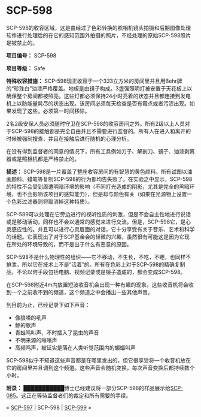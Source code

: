# SCP-598
                        




SCP-598的收容区域，这是由经过了色彩转换的照相机镜头拍摄和后期图像处理软件进行处理后的在它的感知范围外拍摄的照片，不经处理的原始SCP-598照片是被禁止的。



**项目编号：** SCP-598

**项目等级：** Safe

**特殊收容措施：** SCP-598现正收容于一个3*3*3立方米的房间里并且用Behr牌的“珍珠白”油漆严格覆盖。地板是由镜子构成。3盏强照明灯被安置于天花板上以确保整个房间都被照亮。这些灯都必须保持24小时亮着的状态并且都连接到发电机上以防能量耗尽的状态出现。该房间必须每天检查是否有霉点或者污渍出现。如果发现了这些，必须第一时间移除。

2名2级安保人员必须随时守卫在SCP-598的收容房间之外。所有2级以上人员对于SCP-598的接触都是完全自由并且不需要进行监督的。所有人在进入和离开的时候被强制搜查，并且在接触后进行随机的心理分析。

在没有得到监督者的同意的情况下，所有工具例如刀子、解剖刀、镜子、油漆剥离器或是照相机都是严格禁止的。

**描述：** SCP-598是一片覆盖了整座收容房间的有智慧的黄色颜料。所有试图以油画颜料、蜡笔等复制SCP-598的行为都均告失败了。在实验之中显示，SCP-598的特性不会受到周遭明暗环境的影响（不同灯光造成的阴影，尤其是完全的黑暗环境，也不会影响该项目的感知能力），但是却与颜色有关（如果在光源物上设置一个色彩过滤器则将取消掉这种特质）。

SCP-589可以处理在它旁边进行的视听性质的刺激，但是不会自主性地进行说话或是移动活动，同样也不会以通常的感觉来进行交流。但是，SCP-598它，是心灵感应性的。并且可以进行心灵层面的对话，它十分享受有关于音乐、艺术和科学的话题。它表现出了对于SCP基金会的轻微的兴趣，虽然很有可能这是因为它现在所处的环境导致的，而不是出于什么有恶意的原因。

SCP-598不是什么物理性的组织——它不移动，不生长，不吃，不睡，也同样不排泄，所以它在技术上不是“活着”的。所有在色彩上对于SCP-598的精确复制品，不论以何手段包括电脑、视频记录或是镜子造成的，都会变成SCP-598。

在SCP-598附近4m内放置短波收音机会出现一种有趣的现象。这些收音机将会收到一个之前收不到的频道，这个频道之中会播出一些其他声音。

到目前为止，已经记录下如下声音：

- 像狼嚎的吼声
- 鲸的歌声
- 青蛙鸣叫声，不时插入了昆虫的声音
- 不明来源的嗡嗡声
- 高频鸣声，被证实是落在人类听觉范围内的蝙蝠叫声

SCP-598似乎不知道这些声音都是在哪里发出的，但它很享受将一个收音机放在它的房间里并且调到这个频道。这些声音会随机变换，每次声音变换后都持续数个小时。

**附录：** ███████████博士已经建议将一部分SCP-598的样品展示给[SCP-085](/scp-085)。这正在等待监督者们的裁定和所有需要的手续。



« [SCP-597](/scp-597) | SCP-598 | [SCP-599](/scp-599) »





                    